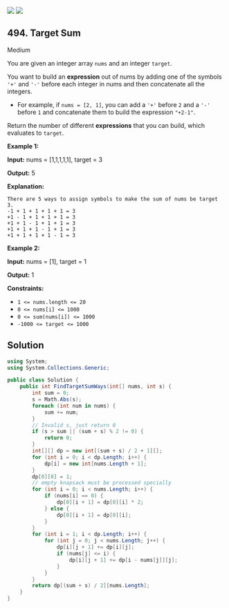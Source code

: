 [![](https://img.shields.io/github/stars/javadev/LeetCode-in-All?label=Stars&style=flat-square)](https://github.com/javadev/LeetCode-in-All)
[![](https://img.shields.io/github/forks/javadev/LeetCode-in-All?label=Fork%20me%20on%20GitHub%20&style=flat-square)](https://github.com/javadev/LeetCode-in-All/fork)

## 494\. Target Sum

Medium

You are given an integer array `nums` and an integer `target`.

You want to build an **expression** out of nums by adding one of the symbols `'+'` and `'-'` before each integer in nums and then concatenate all the integers.

*   For example, if `nums = [2, 1]`, you can add a `'+'` before `2` and a `'-'` before `1` and concatenate them to build the expression `"+2-1"`.

Return the number of different **expressions** that you can build, which evaluates to `target`.

**Example 1:**

**Input:** nums = [1,1,1,1,1], target = 3

**Output:** 5

**Explanation:**

    There are 5 ways to assign symbols to make the sum of nums be target 3.
    -1 + 1 + 1 + 1 + 1 = 3
    +1 - 1 + 1 + 1 + 1 = 3
    +1 + 1 - 1 + 1 + 1 = 3
    +1 + 1 + 1 - 1 + 1 = 3
    +1 + 1 + 1 + 1 - 1 = 3 

**Example 2:**

**Input:** nums = [1], target = 1

**Output:** 1 

**Constraints:**

*   `1 <= nums.length <= 20`
*   `0 <= nums[i] <= 1000`
*   `0 <= sum(nums[i]) <= 1000`
*   `-1000 <= target <= 1000`

## Solution

```csharp
using System;
using System.Collections.Generic;

public class Solution {
    public int FindTargetSumWays(int[] nums, int s) {
        int sum = 0;
        s = Math.Abs(s);
        foreach (int num in nums) {
            sum += num;
        }
        // Invalid s, just return 0
        if (s > sum || (sum + s) % 2 != 0) {
            return 0;
        }
        int[][] dp = new int[(sum + s) / 2 + 1][];
        for (int i = 0; i < dp.Length; i++) {
            dp[i] = new int[nums.Length + 1];
        }
        dp[0][0] = 1;
        // empty knapsack must be processed specially
        for (int i = 0; i < nums.Length; i++) {
            if (nums[i] == 0) {
                dp[0][i + 1] = dp[0][i] * 2;
            } else {
                dp[0][i + 1] = dp[0][i];
            }
        }
        for (int i = 1; i < dp.Length; i++) {
            for (int j = 0; j < nums.Length; j++) {
                dp[i][j + 1] += dp[i][j];
                if (nums[j] <= i) {
                    dp[i][j + 1] += dp[i - nums[j]][j];
                }
            }
        }
        return dp[(sum + s) / 2][nums.Length];
    }
}
```